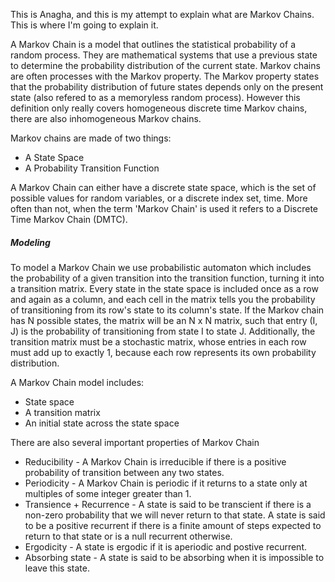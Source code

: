 This is Anagha, and this is my attempt to explain what are Markov Chains. 
This is where I'm going to explain it. 

A Markov Chain is a model that outlines the statistical probability of a random process. They are mathematical systems that use a previous state to determine the probability distribution of the current state. Markov chains are often processes with the Markov property. The Markov property states that the probability distribution of future states depends only on the present state (also refered to as a memoryless random process). However this definition only really covers homogeneous discrete time Markov chains, there are also inhomogeneous Markov chains. 

Markov chains are made of two things: 
* A State Space 
* A Probability Transition Function 

A Markov Chain can either have a discrete state space, which is the set of possible values for random variables, or a discrete index set, time. More often than not, when the term 'Markov Chain' is used it refers to a Discrete Time Markov Chain (DMTC).  

##### Modeling
To model a Markov Chain we use probabilistic automaton which includes the probability of a given transition into the transition function, turning it into a transition matrix. Every state in the state space is included once as a row and again as a column, and each cell in the matrix tells you the probability of transitioning from its row's state to its column's state. If the Markov chain has N possible states, the matrix will be an N x N matrix, such that entry (I, J) is the probability of transitioning from state I to state J. Additionally, the transition matrix must be a stochastic matrix, whose entries in each row must add up to exactly 1, because each row represents its own probability distribution.

A Markov Chain model includes:
* State space
* A transition matrix
* An initial state across the state space

There are also several important properties of Markov Chain 
* Reducibility - A Markov Chain is irreducible if there is a positive probability of transition between any two states. 
* Periodicity - A Markov Chain is periodic if it returns to a state only at multiples of some integer greater than 1.
* Transience + Recurrence - A state is said to be transcient if there is a non-zero probability that we will never return to that state. A state is said to be a positive recurrent if there is a finite amount of steps expected to return to that state or is a null recurrent otherwise. 
* Ergodicity - A state is ergodic if it is aperiodic and postive recurrent. 
* Absorbing state - A state is said to be absorbing when it is impossible to leave this state. 
